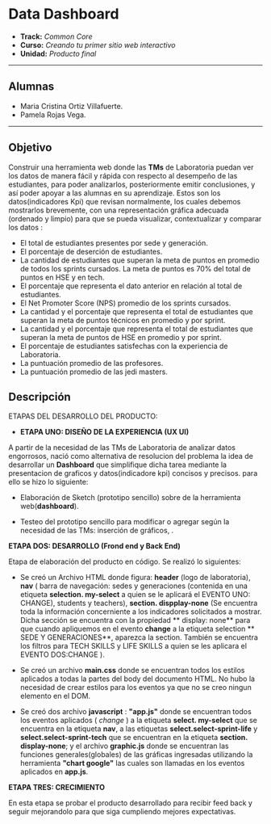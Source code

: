 # Data Dashboard

* **Track:** _Common Core_
* **Curso:** _Creando tu primer sitio web interactivo_
* **Unidad:** _Producto final_

***
## Alumnas
* Maria Cristina Ortiz Villafuerte.
* Pamela Rojas Vega.
***
## Objetivo

Construir una herramienta web donde las **TMs** de Laboratoria puedan ver los datos de manera fácil y rápida con respecto al desempeño de las estudiantes,  para poder analizarlos,  posteriormente emitir conclusiones, y así poder apoyar a las alumnas en su aprendizaje. Estos son los datos(indicadores Kpi) que revisan normalmente, los cuales debemos mostrarlos brevemente, con una representación gráfica adecuada (ordenado y limpio) para que se pueda visualizar, contextualizar y comparar los datos :

* El total de estudiantes presentes por sede y generación.
* El porcentaje de deserción de estudiantes.
* La cantidad de estudiantes que superan la meta de puntos en promedio de todos los sprints cursados. La meta de puntos es 70% del total de puntos en HSE y en tech.
* El porcentaje que representa el dato anterior en relación al total de estudiantes.
* El Net Promoter Score (NPS) promedio de los sprints cursados.
* La cantidad y el porcentaje que representa el total de estudiantes que superan la meta de puntos técnicos en promedio y por sprint.
* La cantidad y el porcentaje que representa el total de estudiantes que superan la meta de puntos de HSE en promedio y por sprint.
* El porcentaje de estudiantes satisfechas con la experiencia de Laboratoria.
* La puntuación promedio de las profesores.
* La puntuación promedio de las jedi masters.

## Descripción

ETAPAS DEL DESARROLLO DEL PRODUCTO:

* **ETAPA UNO: DISEÑO DE LA EXPERIENCIA (UX UI)**

 A partir de la necesidad de las TMs de Laboratoria de analizar datos engorrosos,  nació como alternativa de resolucion del problema la idea de desarrollar un **Dashboard** que simplifique  dicha tarea mediante la presentacion de graficos y datos(indicadore kpi) concisos y precisos. para ello se hizo lo siguiente:

 - Elaboración de Sketch (prototipo sencillo) sobre de la herramienta web(**dashboard**).

 - Testeo del prototipo sencillo para modificar o agregar según la necesidad de las TMs: inserción de gráficos, .

 **ETAPA DOS: DESARROLLO (Frond end y Back End)**

  Etapa de elaboración del producto en código. Se realizó lo siguientes:

   -  Se creó un Archivo HTML donde figura: **header** (logo de laboratoria), **nav** ( barra de navegación: sedes y generaciones (contenida en una etiqueta **selection. my-select** a quien se le aplicará el EVENTO UNO: CHANGE), students y teachers),  **section. dispplay-none** (Se encuentra toda la información concerniente a los indicadores solicitados a mostrar. Dicha sección se encuentra con la propiedad ** display: none** para que cuando apliquemos en el evento **change** a la etiqueta selection ** SEDE Y GENERACIONES**,  aparezca la section. También se encuentra los filtros para TECH SKILLS y LIFE SKILLS a quien se les aplicara el EVENTO DOS:CHANGE ).

   - Se creó un archivo **main.css** donde se encuentran todos los estilos aplicados a todas la partes del body del documento HTML. No hubo la necesidad de crear estilos para los eventos ya que no se creo ningun elemento en el DOM.

   - Se creó dos archivo **javascript** : **"app.js"** donde se encuentran todos los eventos aplicados ( _change_ ) a la etiqueta **select. my-select** que se encuentra en la etiqueta **nav**, a las etiquetas **select.select-sprint-life** y **select.select-sprint-tech**  que se encuentran en la etiqueta **section. display-none**; y el archivo  **graphic.js** donde se encuentran las funciones generales(globales) de las gráficas ingresadas utilizando la herramienta **"chart google"** las cuales son llamadas en los eventos aplicados en **app.js**.

  **ETAPA TRES: CRECIMIENTO**
  
  En esta etapa se probar el producto desarrollado para recibir feed back y seguir mejorandolo para que siga cumpliendo mejores expectativas.
